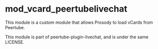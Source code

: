 <!--
SPDX-FileCopyrightText: 2024 John Livingston <https://www.john-livingston.fr/>

SPDX-License-Identifier: AGPL-3.0-only
-->

# mod_vcard_peertubelivechat

This module is a custom module that allows Prosody to load vCards from Peertube.

This module is part of peertube-plugin-livechat, and is under the same LICENSE.
